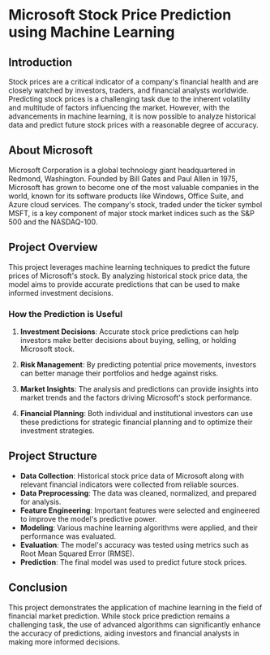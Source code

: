 # Microsoft Stock Price Prediction using Machine Learning

## Introduction

Stock prices are a critical indicator of a company's financial health and are closely watched by investors, traders, and financial analysts worldwide. Predicting stock prices is a challenging task due to the inherent volatility and multitude of factors influencing the market. However, with the advancements in machine learning, it is now possible to analyze historical data and predict future stock prices with a reasonable degree of accuracy. 

## About Microsoft

Microsoft Corporation is a global technology giant headquartered in Redmond, Washington. Founded by Bill Gates and Paul Allen in 1975, Microsoft has grown to become one of the most valuable companies in the world, known for its software products like Windows, Office Suite, and Azure cloud services. The company's stock, traded under the ticker symbol MSFT, is a key component of major stock market indices such as the S&P 500 and the NASDAQ-100.

## Project Overview

This project leverages machine learning techniques to predict the future prices of Microsoft's stock. By analyzing historical stock price data, the model aims to provide accurate predictions that can be used to make informed investment decisions.

### How the Prediction is Useful

1. **Investment Decisions**: Accurate stock price predictions can help investors make better decisions about buying, selling, or holding Microsoft stock.

2. **Risk Management**: By predicting potential price movements, investors can better manage their portfolios and hedge against risks.

3. **Market Insights**: The analysis and predictions can provide insights into market trends and the factors driving Microsoft's stock performance.

4. **Financial Planning**: Both individual and institutional investors can use these predictions for strategic financial planning and to optimize their investment strategies.

## Project Structure

- **Data Collection**: Historical stock price data of Microsoft along with relevant financial indicators were collected from reliable sources.
- **Data Preprocessing**: The data was cleaned, normalized, and prepared for analysis.
- **Feature Engineering**: Important features were selected and engineered to improve the model's predictive power.
- **Modeling**: Various machine learning algorithms were applied, and their performance was evaluated.
- **Evaluation**: The model's accuracy was tested using metrics such as Root Mean Squared Error (RMSE).
- **Prediction**: The final model was used to predict future stock prices.


## Conclusion

This project demonstrates the application of machine learning in the field of financial market prediction. While stock price prediction remains a challenging task, the use of advanced algorithms can significantly enhance the accuracy of predictions, aiding investors and financial analysts in making more informed decisions.
